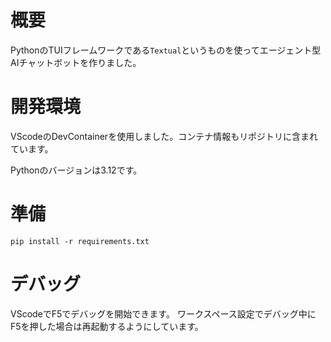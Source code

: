 # 概要
PythonのTUIフレームワークである`Textual`というものを使ってエージェント型AIチャットボットを作りました。

# 開発環境
VScodeのDevContainerを使用しました。コンテナ情報もリポジトリに含まれています。

Pythonのバージョンは3.12です。

# 準備
`pip install -r requirements.txt`

# デバッグ
VScodeでF5でデバッグを開始できます。
ワークスペース設定でデバッグ中にF5を押した場合は再起動するようにしています。